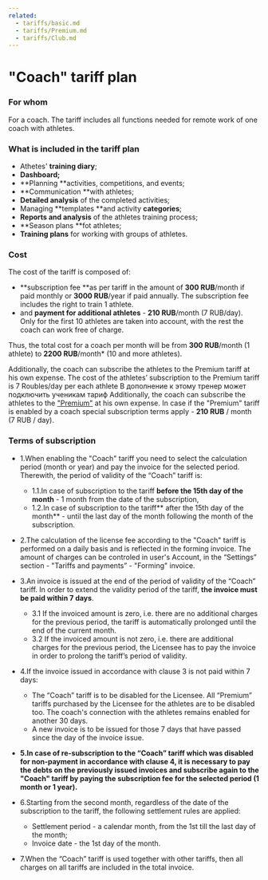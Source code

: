 ```yaml
---
related:
  - tariffs/basic.md
  - tariffs/Premium.md
  - tariffs/Club.md
---
```


# "Coach" tariff plan

### For whom

For a coach. The tariff includes all functions needed for remote work of one coach with athletes.

### What is included in the tariff plan

* Athetes' **training diary**;
* **Dashboard;**
* **Planning **activities, competitions, and events;
* **Communication **with athletes;
* **Detailed analysis** of the completed activities;
* Managing **templates **and activity **categories**;
* **Reports and analysis** of the athletes training process;
* **Season plans **fot athletes;
* **Training plans** for working with groups of athletes.

### Cost

The cost of the tariff is composed of:

* **subscription fee **as per tariff in the amount of **300 RUB**/month if paid monthly or **3000 RUB**/year if paid annually. The subscription fee includes the right to train 1 athlete.
* and **payment for additional athletes** - **210 RUB**/month \(7 RUB/day\). Only for the first 10 athletes are taken into account, with the rest the coach can work free of charge.

Thus, the total cost for a coach per month will be from **300 RUB**/month \(1 athlete\) to **2200 RUB**/month\* \(10 and more athletes\).

Additionally, the coach can subscribe the athletes to the Premium tariff at his own expense. The cost of the athletes’ subscription to the Premium tariff is 7 Roubles/day per each athlete В дополнение к этому тренер может подключить ученикам тариф Additionally, the coach can subscribe the athletes to the ["Premium"](/tariffs/premium.md) at his own expense. In case if the "Premium" tariff is enabled by a coach special subscription terms apply - **210 RUB** / month \(7 RUB / day\).

### Terms of subscription

* 1.When enabling the "Coach" tariff you need to select the calculation period \(month or year\) and pay the invoice for the selected period. Therewith, the period of validity of the “Coach” tariff is: 

  * 1.1.In case of subscription to the tariff **before the 15th day of the month** - 1 month from the date of the subscription,
  * 1.2.In case of subscription to the tariff** after the 15th day of the month** - until the last day of the month following the month of the subscription.

* 2.The calculation of the license fee according to the "Coach" tariff is performed on a daily basis and is reflected in the forming invoice. The amount of charges can be controled in user's Account, in the “Settings” section - "Tariffs and payments” - "Forming" invoice. 

* 3.An invoice is issued at the end of the period of validity of the “Coach” tariff.  In order to extend the validity period of the tariff, **the invoice must be paid within 7 days**. 

  * 3.1 If the invoiced amount is zero, i.е. there are no additional charges for the previous period, the tariff is automatically prolonged until the end of the current month.
  * 3.2 If the invoiced amount is not zero, i.e. there are additional charges for the previous period, the Licensee has to pay the invoice in order to prolong the tariff’s period of validity.

* 4.If the invoice issued in accordance with clause 3 is not paid within 7 days:

  * The “Coach” tariff is to be disabled for the Licensee. All “Premium” tariffs purchased by the Licensee for the athletes are to be disabled too. The coach's connection with the athletes remains enabled for another 30 days.
  * A new invoice is to be issued for those 7 days that have passed since the day of the invoice issue.

* **5.In case of re-subscription to the “Coach” tariff which was disabled for non-payment in accordance with clause 4, it is necessary to pay the debts on the previously issued invoices and subscribe again to the "Coach" tariff by paying the subscription fee for the selected period \(1 month or 1 year\).**

* 6.Starting from the second month, regardless of the date of the subscription to the tariff, the following settlement rules are applied:

  * Settlement period - a calendar month, from the 1st till the last day of the month;
  * Invoice date - the 1st day of the month.

* 7.When the “Coach” tariff is used together with other tariffs, then all charges on all tariffs are included in the total invoice.




